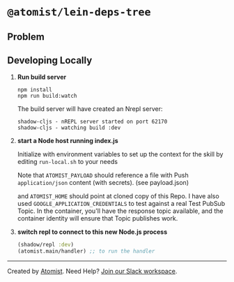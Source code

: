# `@atomist/lein-deps-tree`

## Problem
 
## Developing Locally

1.  **Run build server**

    ```shell
    npm install
    npm run build:watch
    ```

    The build server will have created an Nrepl server:
    
    ```shell
    shadow-cljs - nREPL server started on port 62170
    shadow-cljs - watching build :dev
    ```

3.  **start a Node host running index.js**

    Initialize with environment variables to set up the context for the skill by editing `run-local.sh` to your needs
    
    Note that `ATOMIST_PAYLOAD` should reference a file with Push `application/json` content (with secrets). (see payload.json)
    
    and `ATOMIST_HOME` should point at cloned copy of this Repo.  I have also used `GOOGLE_APPLICATION_CREDENTIALS`
    to test against a real Test PubSub Topic.  In the container, you'll have the response topic available, and
    the container identity will ensure that Topic publishes work.

4.  **switch repl to connect to this new Node.js process**

    ```clojure
    (shadow/repl :dev)
    (atomist.main/handler) ;; to run the handler
    ```

---

Created by [Atomist][atomist].
Need Help?  [Join our Slack workspace][slack].

[atomist]: https://atomist.com/ (Atomist - How Teams Deliver Software)
[slack]: https://join.atomist.com/ (Atomist Community Slack) 
